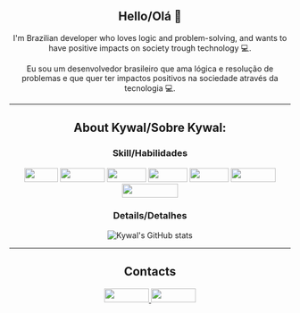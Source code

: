 <div align = "center">
     
## Hello/Olá 👋 

I'm Brazilian developer who loves logic and problem-solving, and wants to have positive impacts on society trough technology :computer:.
 
Eu sou um desenvolvedor brasileiro que ama lógica e resolução de problemas e que quer ter impactos positivos na sociedade através da tecnologia :computer:.

<hr> 
 
## About Kywal/Sobre Kywal:

### Skill/Habilidades
<img height= "25" width="60px" border-radius="10px" src="https://img.shields.io/badge/Git-E34F26?style=flat-badge&logo=git&logoColor=white"> 
<img height= "25" width="80px" border-radius="10px" src="https://img.shields.io/badge/HTML5-E34F26?style=flat-badge&logo=html5&logoColor=white">
<img height= "25" width="70px" border-radius="10px" src="https://img.shields.io/badge/CSS3-1572B6?style=flat-badge&logo=css3&logoColor=white">
<img height= "25" width="70px" border-radius="10px" src="https://img.shields.io/badge/Java-FFFFFF?style=flat-badge&logo=java&logoColor=red">
<img height= "25" width="70px" border-radius="10px" src="https://img.shields.io/badge/PHP-777BB4?style=flat-badge&logo=php&logoColor=white"> 
<img height= "25" width="80px" border-radius="10px" src="https://img.shields.io/badge/Laravel-FF2D20?style=flat-badge&logo=laravel&logoColor=white">
<img height= "25" width="100px" border-radius="10px" src="https://img.shields.io/badge/JavaScript-F7DF1E?style=flat-badge&logo=javascript&logoColor=black"> 
 
### Details/Detalhes 
![Kywal's GitHub stats](https://github-readme-stats.vercel.app/api?username=Kywal&theme=aura&show_icons=true)

<hr> 
 
## Contacts
<a href="https://github.com/Kywal" target="_blank"> <img height= "25" width="80px" border-radius="10px" src="https://img.shields.io/badge/-Github-000?style=flat-badge&logo=Github&logoColor=white&link=LINK_GIT"> </a>
<a href="https://www.linkedin.com/in/emanuelkywal" target="_blank"> <img height= "25" width="80px" border-radius="10px" src="https://img.shields.io/badge/LinkedIn-0077B5?style=flat-badge&logo=linkedin&logoColor=white"> </a> 
 
<!--
GIF
- Encontre o gif que mais combina com você nesse link:

https://github.com/TheDudeThatCode/TheDudeThatCode

*OBS deixo abaixo um exemplo para ser usado:

<img src=https://github.com/TheDudeThatCode/TheDudeThatCode/blob/master/Assets/Earth.gif width="30">

Imagem
1. Você pode usar qualquer imagem que aceite markdown no Github. Se quiser pegar a imagem de algum repositório, pode usar o seguinte formato:

<img align="right" width="400" height="400" src="coloque_o_link_de_uma_foto_aqui">



**Kywal/Kywal** is a ✨ _special_ ✨ repository because its `README.md` (this file) appears on your GitHub profile.

Here are some ideas to get you started:

- 🔭 I’m currently working on ...
- 🌱 I’m currently learning ...
- 👯 I’m looking to collaborate on ...
- 🤔 I’m looking for help with ...
- 💬 Ask me about ...
- 📫 How to reach me: ...
- 😄 Pronouns: ...
- ⚡ Fun fact: ...
-->
